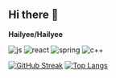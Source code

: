 ## Hi there 👋
**Hailyee/Hailyee**

![js](https://img.shields.io/badge/JavaScript-F7DF1E?style=for-the-badge&logo=JavaScript&logoColor=white)
![react](https://img.shields.io/badge/React-20232A?style=for-the-badge&logo=react&logoColor=61DAFB)
![spring](https://img.shields.io/badge/Spring-6DB33F?style=for-the-badge&logo=spring&logoColor=white)
![c++](https://img.shields.io/badge/C%2B%2B-00599C?style=for-the-badge&logo=c%2B%2B&logoColor=white)

<a href="https://git.io/streak-stats"><img src="https://streak-stats.demolab.com?user=Hailyee" alt="GitHub Streak" /></a>
[![Top Langs](https://github-readme-stats.vercel.app/api/top-langs/?username=Hailyee)](https://github.com/anuraghazra/github-readme-stats)
